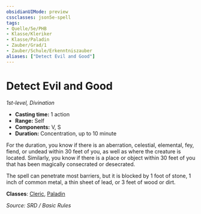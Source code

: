 ```yaml
---
obsidianUIMode: preview
cssclasses: json5e-spell
tags:
- Quelle/5e/PHB
- Klasse/Kleriker
- Klasse/Paladin
- Zauber/Grad/1
- Zauber/Schule/Erkenntniszauber
aliases: ["Detect Evil and Good"]
---
```

# Detect Evil and Good
*1st-level, Divination*  

- **Casting time:** 1 action
- **Range:** Self
- **Components:** V, S
- **Duration:** Concentration, up to 10 minute

For the duration, you know if there is an aberration, celestial, elemental, fey, fiend, or undead within 30 feet of you, as well as where the creature is located. Similarly, you know if there is a place or object within 30 feet of you that has been magically consecrated or desecrated.

The spell can penetrate most barriers, but it is blocked by 1 foot of stone, 1 inch of common metal, a thin sheet of lead, or 3 feet of wood or dirt.

**Classes**: [Cleric](../Charakteroptionen/Klassen/Kleriker.md), [Paladin](../Charakteroptionen/Klassen/Paladin.md)

*Source: SRD / Basic Rules*